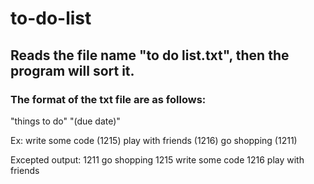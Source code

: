 # to-do-list

## Reads the file name "to do list.txt", then the program will sort it.
### The format of the txt file are as follows:

"things to do" "(due date)"

Ex:
write some code (1215)
play with friends (1216)
go shopping (1211)

Excepted output:
1211 go shopping
1215 write some code
1216 play with friends
